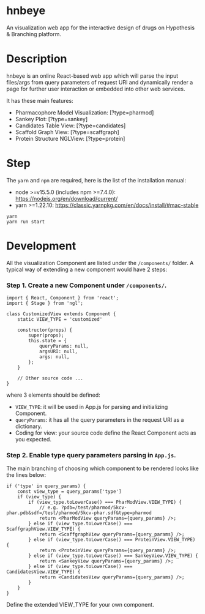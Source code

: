 # hnbeye
An visualization web app for the interactive design of drugs on Hypothesis &amp; Branching platform.

# Description
hnbeye is an online React-based web app which will parse the input files/args from query parameters of request URI and dynamically render a page for further user interaction or embedded into other web services.

It has these main features:
 - Pharmacophore Model Visualization: [?type=pharmod]
 - Sankey Plot: [?type=sankey]
 - Candidates Table View: [?type=candidates]
 - Scaffold Graph View: [?type=scaffgraph]
 - Protein Structure NGLView: [?type=protein]

# Step

The `yarn` and `npm` are required, here is the list of the installation manual:
 - node >=v15.5.0 (includes npm >=7.4.0): https://nodejs.org/en/download/current/
 - yarn >=1.22.10: https://classic.yarnpkg.com/en/docs/install/#mac-stable

```
yarn
yarn run start
```

# Development
All the visualization Component are listed under the `/components/` folder. A typical way of extending a new component would have 2 steps:

### Step 1. Create a new Component under `/components/`.

```
import { React, Component } from 'react';
import { Stage } from 'ngl';

class CustomizedView extends Component {
    static VIEW_TYPE = 'customized'

    constructor(props) {
        super(props);
        this.state = {
            queryParams: null,
            argsURI: null,
            args: null,
        };
    }

    // Other source code ...
}
```

where 3 elements should be defined:
- `VIEW_TYPE`: it will be used in App.js for parsing and initializing Component.
- `queryParams`: it has all the query parameters in the request URI as a dictionary.
- Coding for view: your source code define the React Component acts as you expected.

### Step 2. Enable type query parameters parsing in `App.js`.

The main branching of choosing which component to be rendered looks like the lines below:
```
if ('type' in query_params) {
    const view_type = query_params['type']
    if (view_type) {
        if (view_type.toLowerCase() === PharModView.VIEW_TYPE) {
            // e.g. ?pdb=/test/pharmod/5kcv-phar.pdb&sdf=/test/pharmod/5kcv-phar.sdf&type=pharmod
            return <PharModView queryParams={query_params} />;
        } else if (view_type.toLowerCase() === ScaffgraphView.VIEW_TYPE) {
            return <ScaffgraphView queryParams={query_params} />;
        } else if (view_type.toLowerCase() === ProteinView.VIEW_TYPE) {
            return <ProteinView queryParams={query_params} />;
        } else if (view_type.toLowerCase() === SankeyView.VIEW_TYPE) {
            return <SankeyView queryParams={query_params} />;
        } else if (view_type.toLowerCase() === CandidatesView.VIEW_TYPE) {
            return <CandidatesView queryParams={query_params} />;
        }
    }
}
```

Define the extended VIEW_TYPE for your own component.